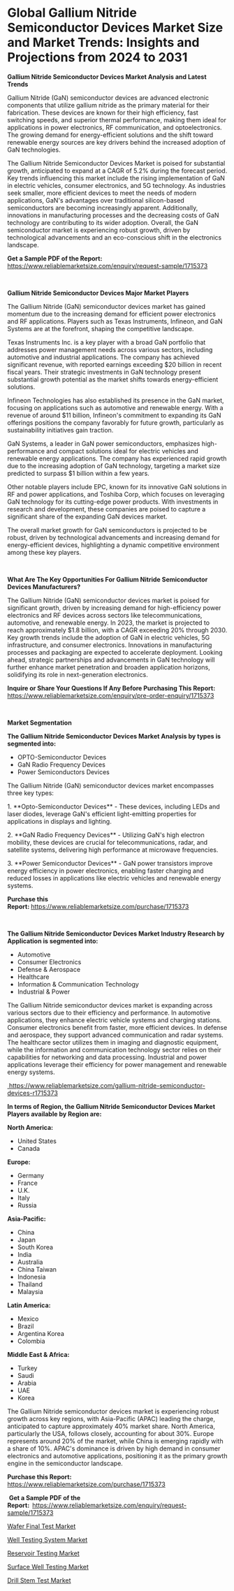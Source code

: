 <p><h1>Global Gallium Nitride Semiconductor Devices Market Size and Market Trends: Insights and Projections from 2024 to 2031</h1></p><p><strong>Gallium Nitride Semiconductor Devices Market Analysis and Latest Trends</strong></p>
<p><p>Gallium Nitride (GaN) semiconductor devices are advanced electronic components that utilize gallium nitride as the primary material for their fabrication. These devices are known for their high efficiency, fast switching speeds, and superior thermal performance, making them ideal for applications in power electronics, RF communication, and optoelectronics. The growing demand for energy-efficient solutions and the shift toward renewable energy sources are key drivers behind the increased adoption of GaN technologies.</p><p>The Gallium Nitride Semiconductor Devices Market is poised for substantial growth, anticipated to expand at a CAGR of 5.2% during the forecast period. Key trends influencing this market include the rising implementation of GaN in electric vehicles, consumer electronics, and 5G technology. As industries seek smaller, more efficient devices to meet the needs of modern applications, GaN's advantages over traditional silicon-based semiconductors are becoming increasingly apparent. Additionally, innovations in manufacturing processes and the decreasing costs of GaN technology are contributing to its wider adoption. Overall, the GaN semiconductor market is experiencing robust growth, driven by technological advancements and an eco-conscious shift in the electronics landscape.</p></p>
<p><strong>Get a Sample PDF of the Report:&nbsp;</strong> <a href="https://www.reliablemarketsize.com/enquiry/request-sample/1715373?utm_campaign=1564&utm_medium=2&utm_source=Github&utm_content=ia&utm_term=23102024&utm_id=gallium-nitride-semiconductor-devices">https://www.reliablemarketsize.com/enquiry/request-sample/1715373</a></p>
<p>&nbsp;</p>
<p><strong>Gallium Nitride Semiconductor Devices Major Market Players</strong></p>
<p><p>The Gallium Nitride (GaN) semiconductor devices market has gained momentum due to the increasing demand for efficient power electronics and RF applications. Players such as Texas Instruments, Infineon, and GaN Systems are at the forefront, shaping the competitive landscape.</p><p>Texas Instruments Inc. is a key player with a broad GaN portfolio that addresses power management needs across various sectors, including automotive and industrial applications. The company has achieved significant revenue, with reported earnings exceeding $20 billion in recent fiscal years. Their strategic investments in GaN technology present substantial growth potential as the market shifts towards energy-efficient solutions.</p><p>Infineon Technologies has also established its presence in the GaN market, focusing on applications such as automotive and renewable energy. With a revenue of around $11 billion, Infineon's commitment to expanding its GaN offerings positions the company favorably for future growth, particularly as sustainability initiatives gain traction.</p><p>GaN Systems, a leader in GaN power semiconductors, emphasizes high-performance and compact solutions ideal for electric vehicles and renewable energy applications. The company has experienced rapid growth due to the increasing adoption of GaN technology, targeting a market size predicted to surpass $1 billion within a few years.</p><p>Other notable players include EPC, known for its innovative GaN solutions in RF and power applications, and Toshiba Corp, which focuses on leveraging GaN technology for its cutting-edge power products. With investments in research and development, these companies are poised to capture a significant share of the expanding GaN devices market.</p><p>The overall market growth for GaN semiconductors is projected to be robust, driven by technological advancements and increasing demand for energy-efficient devices, highlighting a dynamic competitive environment among these key players.</p></p>
<p>&nbsp;</p>
<p><strong>What Are The Key Opportunities For Gallium Nitride Semiconductor Devices Manufacturers?</strong></p>
<p><p>The Gallium Nitride (GaN) semiconductor devices market is poised for significant growth, driven by increasing demand for high-efficiency power electronics and RF devices across sectors like telecommunications, automotive, and renewable energy. In 2023, the market is projected to reach approximately $1.8 billion, with a CAGR exceeding 20% through 2030. Key growth trends include the adoption of GaN in electric vehicles, 5G infrastructure, and consumer electronics. Innovations in manufacturing processes and packaging are expected to accelerate deployment. Looking ahead, strategic partnerships and advancements in GaN technology will further enhance market penetration and broaden application horizons, solidifying its role in next-generation electronics.</p></p>
<p><strong>Inquire or Share Your Questions If Any Before Purchasing This Report:</strong> <a href="https://www.reliablemarketsize.com/enquiry/pre-order-enquiry/1715373?utm_campaign=1564&utm_medium=2&utm_source=Github&utm_content=ia&utm_term=23102024&utm_id=gallium-nitride-semiconductor-devices">https://www.reliablemarketsize.com/enquiry/pre-order-enquiry/1715373</a></p>
<p>&nbsp;</p>
<p><strong>Market Segmentation</strong></p>
<p><strong>The Gallium Nitride Semiconductor Devices Market Analysis by types is segmented into:</strong></p>
<p><ul><li>OPTO-Semiconductor Devices</li><li>GaN Radio Frequency Devices</li><li>Power Semiconductors Devices</li></ul></p>
<p><p>The Gallium Nitride (GaN) semiconductor devices market encompasses three key types: </p><p>1. **Opto-Semiconductor Devices** - These devices, including LEDs and laser diodes, leverage GaN's efficient light-emitting properties for applications in displays and lighting.</p><p>2. **GaN Radio Frequency Devices** - Utilizing GaN's high electron mobility, these devices are crucial for telecommunications, radar, and satellite systems, delivering high performance at microwave frequencies.</p><p>3. **Power Semiconductor Devices** - GaN power transistors improve energy efficiency in power electronics, enabling faster charging and reduced losses in applications like electric vehicles and renewable energy systems.</p></p>
<p><strong>Purchase this Report:&nbsp;</strong><a href="https://www.reliablemarketsize.com/purchase/1715373?utm_campaign=1564&utm_medium=2&utm_source=Github&utm_content=ia&utm_term=23102024&utm_id=gallium-nitride-semiconductor-devices">https://www.reliablemarketsize.com/purchase/1715373</a></p>
<p>&nbsp;</p>
<p><strong>The Gallium Nitride Semiconductor Devices Market Industry Research by Application is segmented into:</strong></p>
<p><ul><li>Automotive</li><li>Consumer Electronics</li><li>Defense & Aerospace</li><li>Healthcare</li><li>Information & Communication Technology</li><li>Industrial & Power</li></ul></p>
<p><p>The Gallium Nitride semiconductor devices market is expanding across various sectors due to their efficiency and performance. In automotive applications, they enhance electric vehicle systems and charging stations. Consumer electronics benefit from faster, more efficient devices. In defense and aerospace, they support advanced communication and radar systems. The healthcare sector utilizes them in imaging and diagnostic equipment, while the information and communication technology sector relies on their capabilities for networking and data processing. Industrial and power applications leverage their efficiency for power management and renewable energy systems.</p></p>
<p><a href="https://www.reliablemarketsize.com/gallium-nitride-semiconductor-devices-r1715373?utm_campaign=1564&utm_medium=2&utm_source=Github&utm_content=ia&utm_term=23102024&utm_id=gallium-nitride-semiconductor-devices">&nbsp;https://www.reliablemarketsize.com/gallium-nitride-semiconductor-devices-r1715373</a></p>
<p><strong>In terms of Region, the Gallium Nitride Semiconductor Devices Market Players available by Region are:</strong></p>
<p>
    <p> <strong> North America: </strong>
        <ul>
            <li>United States</li>
            <li>Canada</li>
        </ul>
        </p> 
    <p> <strong> Europe: </strong>
        <ul>
            <li>Germany</li>
            <li>France</li>
            <li>U.K.</li>
            <li>Italy</li>
            <li>Russia</li>
        </ul>
        </p> 
    <p> <strong> Asia-Pacific: </strong>
        <ul>
            <li>China</li>
            <li>Japan</li>
            <li>South Korea</li>
            <li>India</li>
            <li>Australia</li>
            <li>China Taiwan</li>
            <li>Indonesia</li>
            <li>Thailand</li>
            <li>Malaysia</li>
        </ul>
        </p> 
    <p> <strong> Latin America: </strong>
        <ul>
            <li>Mexico</li>
            <li>Brazil</li>
            <li>Argentina Korea</li>
            <li>Colombia</li>
        </ul>
        </p> 
    <p> <strong> Middle East & Africa: </strong>
        <ul>
            <li>Turkey</li>
            <li>Saudi</li>
            <li>Arabia</li>
            <li>UAE</li>
            <li>Korea</li>
        </ul>
    </p>
    </p>
<p><p>The Gallium Nitride semiconductor devices market is experiencing robust growth across key regions, with Asia-Pacific (APAC) leading the charge, anticipated to capture approximately 40% market share. North America, particularly the USA, follows closely, accounting for about 30%. Europe represents around 20% of the market, while China is emerging rapidly with a share of 10%. APAC's dominance is driven by high demand in consumer electronics and automotive applications, positioning it as the primary growth engine in the semiconductor landscape.</p></p>
<p><strong>Purchase this Report: </strong><a href="https://www.reliablemarketsize.com/purchase/1715373?utm_campaign=1564&utm_medium=2&utm_source=Github&utm_content=ia&utm_term=23102024&utm_id=gallium-nitride-semiconductor-devices">https://www.reliablemarketsize.com/purchase/1715373</a></p>
<p>&nbsp;<strong>Get a Sample PDF of the Report:&nbsp;&nbsp;</strong><a href="https://www.reliablemarketsize.com/enquiry/request-sample/1715373?utm_campaign=1564&utm_medium=2&utm_source=Github&utm_content=ia&utm_term=23102024&utm_id=gallium-nitride-semiconductor-devices">https://www.reliablemarketsize.com/enquiry/request-sample/1715373</a></p>
<p><strong></strong></p>
<p><p><a href="https://www.linkedin.com/pulse/global-perspectives-wafer-final-test-market-trends-forecast-8dx0e?utm_campaign=1564&utm_medium=2&utm_source=Github&utm_content=ia&utm_term=23102024&utm_id=gallium-nitride-semiconductor-devices">Wafer Final Test Market</a></p><p><a href="https://www.linkedin.com/pulse/well-testing-system-market-matrix-applications-types-pud3e?utm_campaign=1564&utm_medium=2&utm_source=Github&utm_content=ia&utm_term=23102024&utm_id=gallium-nitride-semiconductor-devices">Well Testing System Market</a></p><p><a href="https://www.linkedin.com/pulse/reservoir-testing-market-size-segmentation-trends-growth-ty6qe?utm_campaign=1564&utm_medium=2&utm_source=Github&utm_content=ia&utm_term=23102024&utm_id=gallium-nitride-semiconductor-devices">Reservoir Testing Market</a></p><p><a href="https://www.linkedin.com/pulse/surface-well-testing-revenue-growth-report-2024-2031-v4l2e?utm_campaign=1564&utm_medium=2&utm_source=Github&utm_content=ia&utm_term=23102024&utm_id=gallium-nitride-semiconductor-devices">Surface Well Testing Market</a></p><p><a href="https://www.linkedin.com/pulse/strategic-roadmap-success-global-drill-stem-test-market-analysis-d6n0e?utm_campaign=1564&utm_medium=2&utm_source=Github&utm_content=ia&utm_term=23102024&utm_id=gallium-nitride-semiconductor-devices">Drill Stem Test Market</a></p></p>